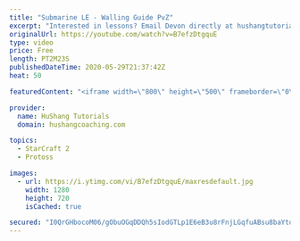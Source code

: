 ```yaml
---
title: "Submarine LE - Walling Guide PvZ"
excerpt: "Interested in lessons? Email Devon directly at hushangtutorials@outlook.com ------------------------------------------------------------------------------------------------------- Want to support HuShang Tutorials directly? Patreon is a website where you can contribute a monthly donation that will help"
originalUrl: https://youtube.com/watch?v=B7efzDtgquE
type: video
price: Free
length: PT2M23S
publishedDateTime: 2020-05-29T21:37:42Z
heat: 50

featuredContent: "<iframe width=\"800\" height=\"500\" frameborder=\"0\" src=\"https://www.youtube.com/embed/B7efzDtgquE\" allow=\"accelerometer; autoplay; encrypted-media; gyroscope; picture-in-picture\" allowfullscreen></iframe>"

provider:
  name: HuShang Tutorials
  domain: hushangcoaching.com

topics:
  - StarCraft 2
  - Protoss

images:
  - url: https://i.ytimg.com/vi/B7efzDtgquE/maxresdefault.jpg
    width: 1280
    height: 720
    isCached: true

secured: "I0QrGHbocoM06/gObuOGqDDQh5sIodGTLp1E6eB3u8rFnjLGqfuABsu8baYtqYyxErr0kgOPWqM9wO2hQvzVhlc1k+kDFTxv8vtBfVIVPVK5h7NTrHJ5Ie3cD6t4kj+cdpfmETqLyyy2Cmtj2UGykPB81vuZ7mgfnn7kpGr1nJ4zWooreepNkyN2jH0PZXTfg9HAHqBVFlno4Dcd915ioOQ9HCpzZ6fLWvwabGxa72tWoJeOZLztFf3XGpEIpUho+cIek7b7CHBhGvTRdmEIt2Z9ALbyNHgoQpB/LqSt8DqCEJDAi4t6L2IJveryYISVjYnIMFlKoYsXQ/r69MbtP6p+1FeGTkql5dBMyZq6avwx5yoYdVhNUk3d3gYJW+0HwYOnwS1to3TBSP9jBgObm78xayy5IHG87Y1DK3Sb4H0=;H936NQDEEsIzPGHapPWxdw=="
---
```


